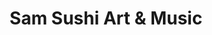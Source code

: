 ---
layout: place
title: "Sam Sushi Art & Music"
permalink: /massachusetts/framingham/sam-sushi-art-music.html
stateAbbr: MA
stateName: Massachusetts
cityName: Framingham
seo:
  name: "Sam Sushi Art & Music"
  type: Restaurant
  links: http://www.samsushiartmusic.com/
description: "Looking for sushi in Framingham, Massachusetts? Check out Sam Sushi Art & Music for a delightful Japanese dining experience. Enjoy a variety of sushi and oth..."
place_id: ChIJWakixs2J44kR193Hbro5VEM
photos:
  - name: >-
      places/ChIJWakixs2J44kR193Hbro5VEM/photos/AeeoHcLjcUfGIqSZxg8CN965rVQzEeufS8Ifn-1OVpmkLdtmYsa5Xsg5CLwNXg02h80__pLrs7cJ7L8DUcLsMZl0Cn-ih3SOWTne3Eo0efGq8WZUL88l-BheXiOCG7TKq-xC2tFeyAck9dWy76Aaa9mvIn3BNJVPqLjiGL3dbWP5_S_41hvCIdEHPJLQ0HpIWDAPHhaDO2bTVGmuPhXKZ0_subkWdMUTzeYOHSCOiyEUzyzND1rXSoHJbrt6jMCUFO5Mo7KCWfkYN3Wy8gM0hkhoo2jqizswc77Z6ijFT78BA-B8JQzzybBUvwNO-9llO3jwob_wk-CmljekVwzTTJSsdkyfXaC_-jw-MF0083wOiwfledK67Dma56LhwlIiKPl91hV87uCB62__bqzXky7kKs4K8NJXNlKziSax7Pgyk-vNNA
    widthPx: 3024
    heightPx: 4032
    authorAttributions:
      - displayName: Dana “Danadontplay” W
        uri: https://maps.google.com/maps/contrib/106760521231537696523
        photoUri: >-
          https://lh3.googleusercontent.com/a-/ALV-UjXd9T8gzbFTC0VmwdB08UMNLemhSeITylIgIQtPyupP33DsZg9Y=s100-p-k-no-mo
    flagContentUri: >-
      https://www.google.com/local/imagery/report/?cb_client=maps_api_places.places_api&image_key=!1e10!2sCIHM0ogKEICAgID-lpjgLA&hl=en-US
    googleMapsUri: >-
      https://www.google.com/maps/place//data=!3m4!1e2!3m2!1sCIHM0ogKEICAgID-lpjgLA!2e10!4m2!3m1!1s0x89e389cdc622a959:0x435439ba6ec7ddd7
  - name: >-
      places/ChIJWakixs2J44kR193Hbro5VEM/photos/AeeoHcIBFs2vrQv4A68-DoT29-CFgn1DFVfquYSHBdeb3Rhfu_6vJWOX0V-C8ZW9jO3nA0jscZAaBDKKKOYfwmn1ZP45MpjxAftcBEE1uzFEkkmTfv1GiErAlfMk1_TEHz1UX2yThgxmUeAYMhXEC3OAkEiUPmcEEOL9xj4-EMozbFNWnrj-hKKqNIssDtmaIedpmhhlBtj1-hLNJ500oHbLYAK98D4y52gcj5mEorpFjhJElGv-l-TfLO2qmDyosv1NbAJWie6ENPmw9X9UI6JP3o6NtIkCUgSWIS3lol_VWUnrAq4s3-4b_gUj-y_2Xxr22ePZkfd3K1Nuowhr_7HTdsYPAmssuL6gB89EBQu0NqzRW65uZHu9HbjjeDCT2W-FcgIZLtnN0K7aSYNx4nfsIXg93fhxmk96FWnO7v5qlqHoq-VX
    widthPx: 4000
    heightPx: 3000
    authorAttributions:
      - displayName: Samuel Passos Eleuterio
        uri: https://maps.google.com/maps/contrib/114554294870360240210
        photoUri: >-
          https://lh3.googleusercontent.com/a-/ALV-UjWnDlcFgYOLQg3fMEgFhumHl2D5x6a28CJnkqndJlM19uBVTpU=s100-p-k-no-mo
    flagContentUri: >-
      https://www.google.com/local/imagery/report/?cb_client=maps_api_places.places_api&image_key=!1e10!2sCIHM0ogKEICAgIDe3JXc-wE&hl=en-US
    googleMapsUri: >-
      https://www.google.com/maps/place//data=!3m4!1e2!3m2!1sCIHM0ogKEICAgIDe3JXc-wE!2e10!4m2!3m1!1s0x89e389cdc622a959:0x435439ba6ec7ddd7
  - name: >-
      places/ChIJWakixs2J44kR193Hbro5VEM/photos/AeeoHcL8K30jrn-6NEySwixw9H0DscD47wUEx5QfHNvd4nzwE-tC2nhHV165Tl9-rEH7BYj3cZh6iclqwcYxgHLQp5aiKWmdcySkr36EwOfgYV7zKkUEnepfe9Sd3yM-hFDfyQY2PHdifvHSDYDFdpsf9SzKuIVB8pIPqcZRRwt7KlUhtzZi3gJoqCdPyBhpefcMSXsumAPiyMYRDl0BDAXxTZVOlw_RogSPXxq_1hW4PwgzNoRNFrQluJ96yotKnl__h-ofGNsnGnLZaV735WdsuG0QzoneXSroSqsE7jL1TcZBT_XuKVHzyMkQ6gnQ7vf-OZncK2TNN8BmwRV6IYI1PtxzBSnfU9CMvL4H81FUU97ew5wCVh4vIqu3X6bOjUpg0CTHWu2cym2yBo9ojf3opaE9g7yHzWuVXosZab5pCjZ0jg
    widthPx: 3000
    heightPx: 4000
    authorAttributions:
      - displayName: Lisa Yu
        uri: https://maps.google.com/maps/contrib/104978309128470642049
        photoUri: >-
          https://lh3.googleusercontent.com/a-/ALV-UjU5EkytuJQYU-TIbfIl_lso-haJpMSYxsVy3Q4Ja_QmRsA_pfte=s100-p-k-no-mo
    flagContentUri: >-
      https://www.google.com/local/imagery/report/?cb_client=maps_api_places.places_api&image_key=!1e10!2sCIHM0ogKEICAgMCwhZvFZg&hl=en-US
    googleMapsUri: >-
      https://www.google.com/maps/place//data=!3m4!1e2!3m2!1sCIHM0ogKEICAgMCwhZvFZg!2e10!4m2!3m1!1s0x89e389cdc622a959:0x435439ba6ec7ddd7
  - name: >-
      places/ChIJWakixs2J44kR193Hbro5VEM/photos/AeeoHcKEx_YhxWTt30GlLhJdlaBVHH1NHjWfp7QPrs54KxP9Tu9qSirkqaR1Qimjxlhn79LN1V0z_ucPdYLooDIg4Lx46pjaPAqceg8uazzyR8JWCRhbn4_MILUyuwhqV34w-2JIAA03bs7HikUOECCZ3xe0UfT6pz2_y1tHzfz2vUepwETXz6GFWtIHsqCAB4oqpxt1Ho71iiAg1NmM8tIzC2nZC79tMp1US_jEuPyxcSX_2JdaGWFUQrSP835gBrnz1kQVRFn3noYxCFaXZ4Sqy-R3vE4aweSeRLjJGnWectBvevfddJmS0JW_vGEW4d8gELo8an_ENgyOlZ2F0V2_aNuy3vykNTYzx_Hw2roYV6MbryQwxBx1PXbj_UxnytBkwPkVhSyxLp5qRLDQayYyb9Ez_zUzm1pDL7s-2u-LxQvAoQ
    widthPx: 4800
    heightPx: 3600
    authorAttributions:
      - displayName: Samili Gomes
        uri: https://maps.google.com/maps/contrib/104638361370278562094
        photoUri: >-
          https://lh3.googleusercontent.com/a-/ALV-UjWHAmlBGW8zqtlbVe7tOOPv_sUpGQ-hppifL8-Z8Zr7bw6S-H1rKw=s100-p-k-no-mo
    flagContentUri: >-
      https://www.google.com/local/imagery/report/?cb_client=maps_api_places.places_api&image_key=!1e10!2sCIHM0ogKEICAgICvituGeA&hl=en-US
    googleMapsUri: >-
      https://www.google.com/maps/place//data=!3m4!1e2!3m2!1sCIHM0ogKEICAgICvituGeA!2e10!4m2!3m1!1s0x89e389cdc622a959:0x435439ba6ec7ddd7
  - name: >-
      places/ChIJWakixs2J44kR193Hbro5VEM/photos/AeeoHcJTnCA43o6RWvB_IfaG0Xi7TJhO9K4m_cKCdbnjnxrLPagEbz24-NZOgG-GhUJsoBfzFx5XuXK0ulYKcwIS_2xE5JoMZzrazWGPsYwRMi1EUvXTZtTlNV4Kv-hcpOkbYZNx9GcQqvEOWrWEJUY3jG332e6ogquIBFu1YhUdqO2x29gLt7YqQGYB2K4KTu_PKvrcuv5i_AF9EbmB5oUh6iuVimNb4nwjh5hWOeK4wkp7vMxeFkPLjQqKKgy3cgZ0fpo1jp2wO3fPnRkkXZqTlbwBQYnNpz5iweyNGPZHSvM299NaGoroWmlWDOoeqvOsfUXcJbtnCG03Zi2keebmSTOrQICeXUja8Gy9JeC0aArLrWfa-H_xgFOh3kNatoIkSz3Jvol0ifkEx5eJCdXg6C_JcgpohAqydcsiiWYZfaUPNQ
    widthPx: 3600
    heightPx: 4800
    authorAttributions:
      - displayName: Fernanda Braganca
        uri: https://maps.google.com/maps/contrib/102442642185593830838
        photoUri: >-
          https://lh3.googleusercontent.com/a-/ALV-UjVzRTpEOoqzNjmjrkf9O4tJTacAqNc05F3yDuIeTxysXsSkCdA=s100-p-k-no-mo
    flagContentUri: >-
      https://www.google.com/local/imagery/report/?cb_client=maps_api_places.places_api&image_key=!1e10!2sCIHM0ogKEICAgMDg9OSvIA&hl=en-US
    googleMapsUri: >-
      https://www.google.com/maps/place//data=!3m4!1e2!3m2!1sCIHM0ogKEICAgMDg9OSvIA!2e10!4m2!3m1!1s0x89e389cdc622a959:0x435439ba6ec7ddd7
  - name: >-
      places/ChIJWakixs2J44kR193Hbro5VEM/photos/AeeoHcLC1Y7jTQGucOwNQCK0Voo-orb8iT-dHGVfrON0gyGlWHTv870UnC_Mb1JRUsw8ZD8rw3HvnzgA0sATgQzA-ZgC2KMiy6wtF43kkojFQGOJhE0u6zumnqqkp5hPTmqM5h1ZqunY-Ez-_HtGgs2J10cmIb0XGTK2V_k2qkZ3n_qqTw53vKeVn1fReXY2mJgyFerh84T6uzbgE86SHmk3m5sgz4sdTONizYyV_tq6VWZ4wF1cxzY20SLH3t_vG5jnyqTqidptNXX9g-bnj9woTZiefpyQylpvDG3-CPtD5fWzYGbMPTxRGHyebkL11IISXYU7NV7j9MKU9TJIvu0FJiHNaFWbPLNVlCrsBeFGPoivh4Fx2w1Qor8fOF23iCtutNSvXIiMnrqO7cLomX7BDlkTH9-aozg73YZez_LHIx1_jGNH
    widthPx: 3000
    heightPx: 4000
    authorAttributions:
      - displayName: Christopher Trindade
        uri: https://maps.google.com/maps/contrib/104017495978750813878
        photoUri: >-
          https://lh3.googleusercontent.com/a-/ALV-UjWRst47LsKoPZeesu_RNGtQ2n5Ow3HFazIslp6JLC-DObWBb8z0=s100-p-k-no-mo
    flagContentUri: >-
      https://www.google.com/local/imagery/report/?cb_client=maps_api_places.places_api&image_key=!1e10!2sCIHM0ogKEICAgICPqZmAgwE&hl=en-US
    googleMapsUri: >-
      https://www.google.com/maps/place//data=!3m4!1e2!3m2!1sCIHM0ogKEICAgICPqZmAgwE!2e10!4m2!3m1!1s0x89e389cdc622a959:0x435439ba6ec7ddd7
  - name: >-
      places/ChIJWakixs2J44kR193Hbro5VEM/photos/AeeoHcIWLbK5RpLNAlbHxlo5u-VqpIwDoFTsvaHOw-hSOjQPbjitrGVRRc50pwp8NJazV8t-SuI9QQxrPcBbkcgo-pf5C8oju5smf7TSycujqLCH17ZuMwdAvkhcAv785NdKTfgXeMmTDySZAhUGxHWWislhv1-rQKFxsNbAJTbq6sRXH_kRxD5OHwpHSb3TR0YzX5vE4pSPrlmfzNWidBHiYFkAhPHeiB85o6RkEFf-Dg8VU0me76Ob97i5EzDL6oPA_QWwpz5Z0Nqpt5SL7ilahkyHDhRWEgTuHcU5lgNQQO4gV9RZZCkLXJuJzubIaDti8I0vbq4pJ7B_YVfQmpKHL6-TFm_ZCybSxv4R51dwD9ilqUZO7NSdEyEAl6M4V0qk_5Yd94YkbD92bhkH3D2Lslj9wr_XWU_RMydqr7wBbisIDEms
    widthPx: 3024
    heightPx: 4032
    authorAttributions:
      - displayName: Solange Jampaulo
        uri: https://maps.google.com/maps/contrib/102860256247719097488
        photoUri: >-
          https://lh3.googleusercontent.com/a/ACg8ocKNP91nQ4gpqGTBGkJOdq6gQWxl7bRxDdvuoV9hFx8QUezaNA=s100-p-k-no-mo
    flagContentUri: >-
      https://www.google.com/local/imagery/report/?cb_client=maps_api_places.places_api&image_key=!1e10!2sCIHM0ogKEICAgIC7197H9gE&hl=en-US
    googleMapsUri: >-
      https://www.google.com/maps/place//data=!3m4!1e2!3m2!1sCIHM0ogKEICAgIC7197H9gE!2e10!4m2!3m1!1s0x89e389cdc622a959:0x435439ba6ec7ddd7
  - name: >-
      places/ChIJWakixs2J44kR193Hbro5VEM/photos/AeeoHcJHJ0jIPXuPQbG2lM6amnNJyUOMi0W_DbFtc8zEUcz0I4yIiypBLNoTrBOCjfjlifDAoe2gwwigM72Ba2SbcYnNvpp_xz_9MRKNdXlKLiCHYakeB_q6xwy1IsTt-P_6WQDGIClYZOwwJaJzge46AtL44A3zyBXtg4w7xgLn2YTaTU9lZUAUSUDguoFMiGeCETFVS1H15KFw7-CGqVMFpoC_Zv_0Y-wSUsXWJR039czVJFEzq6_y5-28n1aglfikfUwFPGIyLz6D2UtLXWXlTFOgRyyUBlx2TBJZE3hT-haDuU5iO0W9RPDTZMMvPmyHUCQF5kxFIzIFC3a7aaNEbFx_Pp163DLrrJTYKu2ceBoy3ZxsVzSBrNsOSwdge3BEZwvaUx0186U_-NlzIkIfVz6ya-Z5W5q3Rg7uaF_NrcdMd7mm
    widthPx: 3600
    heightPx: 4800
    authorAttributions:
      - displayName: Grace M.
        uri: https://maps.google.com/maps/contrib/110110664992126923079
        photoUri: >-
          https://lh3.googleusercontent.com/a-/ALV-UjWs-uNb2IAL-KyfiEj85YiqGNyvkMHNQ87OMaWHvsvttYKC9Dw=s100-p-k-no-mo
    flagContentUri: >-
      https://www.google.com/local/imagery/report/?cb_client=maps_api_places.places_api&image_key=!1e10!2sCIHM0ogKEICAgIDHorPC1gE&hl=en-US
    googleMapsUri: >-
      https://www.google.com/maps/place//data=!3m4!1e2!3m2!1sCIHM0ogKEICAgIDHorPC1gE!2e10!4m2!3m1!1s0x89e389cdc622a959:0x435439ba6ec7ddd7
  - name: >-
      places/ChIJWakixs2J44kR193Hbro5VEM/photos/AeeoHcKzHt1KrtgIh-HS438CXstPIFzISR3bdDCEo42yx2QhReh1vm2bUJCrsH0ZSGjRGKORN89zlb-V4XS97AJzb0_abNsHH47bYp749cEGFNpiVEIk_tzpkmWIV7ZJ1HsB3i-SK7waLrrMAGI2PXUWGp4P8OsQnaaGYNG_3cJmh32UIEj3XHU3_98cOJwS9-kZIkWtlXCItK5M0k0fIk83q7pZ31wSSXq7h3vOfzmfCaDtjSvuNgut3iJeMTKQrsGe_nfsuae7n52j_GDCogNpO6IaK5KGlgxI2s3dOBOAHzMgQ0VQX6D8NykHMCzTePX6dqvaInHrDmEmCch-3VTrR2wT6eEP92PRU5RhzICIDRYvpYiMljLylwO46oX7x30b8fXrmdEtQSDHgcTYWTqLpGDnT6Q0Fpi603eiIamSAlsUew
    widthPx: 3024
    heightPx: 4032
    authorAttributions:
      - displayName: Isa Rocha
        uri: https://maps.google.com/maps/contrib/108504177291817128652
        photoUri: >-
          https://lh3.googleusercontent.com/a-/ALV-UjViN_MIn5FQek1oIEhqhso--pg5bO1ZoVgLQ9qv3p6iDI9tormr=s100-p-k-no-mo
    flagContentUri: >-
      https://www.google.com/local/imagery/report/?cb_client=maps_api_places.places_api&image_key=!1e10!2sCIHM0ogKEICAgICf4anaYA&hl=en-US
    googleMapsUri: >-
      https://www.google.com/maps/place//data=!3m4!1e2!3m2!1sCIHM0ogKEICAgICf4anaYA!2e10!4m2!3m1!1s0x89e389cdc622a959:0x435439ba6ec7ddd7
  - name: >-
      places/ChIJWakixs2J44kR193Hbro5VEM/photos/AeeoHcKPFqv0PV2hENXNrPv44OK4KrmvjrVi2Fd_3U-VDpRYvX2rRGXRVuT2ownw-zipA8lqlaY2kBzGQBSrfUjQSrFpyQ5RUI8EwIvDtyhLq7MGCKT8fNPcx-RxPsb_E8OfHkPa7bBJKdJ_QP0A9-5xgDLJZSdP_artxNGaAfkFWJD5VfAbVLSp5uH230lhF1cC3xETa0oGvwPM7Eh1PXZIgorCpzSVpsvKqKGS1D75bkV1lkF3qhTMrcFeIiX18fLvBB2d6Xm3nZTdoxSjzJ2pbmNFeIXRdAB0uKHwdQk3uYohX4yM2v5NGYee6hTPXi1blokSptT8vrea1jZXnuzZC9lvDl6QTnP07aCs3A3H1IWAar102Pj_YrRKRbGIbGQjxMelQcDOTOpDnBorBPOZHnJqqaIWkH7wVQPOA0dPCtDL3fKf
    widthPx: 3024
    heightPx: 4032
    authorAttributions:
      - displayName: Alana Lipkin
        uri: https://maps.google.com/maps/contrib/111605226677377375563
        photoUri: >-
          https://lh3.googleusercontent.com/a-/ALV-UjWHmcksckZarPzpV4Pao-EGmOHO2EEOib9GaNeqTwQvhHbmUwtU_w=s100-p-k-no-mo
    flagContentUri: >-
      https://www.google.com/local/imagery/report/?cb_client=maps_api_places.places_api&image_key=!1e10!2sCIHM0ogKEICAgICX_aey-gE&hl=en-US
    googleMapsUri: >-
      https://www.google.com/maps/place//data=!3m4!1e2!3m2!1sCIHM0ogKEICAgICX_aey-gE!2e10!4m2!3m1!1s0x89e389cdc622a959:0x435439ba6ec7ddd7
address: 181 Concord St, Framingham, MA 01702, USA
street: 181 Concord St
city: Framingham
state: MA
zip: '01702'
country: USA
neighborhood: null
latitude: '42.279801'
longitude: '-71.416068'
accessibility_options:
  wheelchairAccessibleParking: true
  wheelchairAccessibleEntrance: true
  wheelchairAccessibleRestroom: true
  wheelchairAccessibleSeating: true
business_status: OPERATIONAL
name: Sam Sushi Art & Music
google_maps_links:
  directionsUri: >-
    https://www.google.com/maps/dir//''/data=!4m7!4m6!1m1!4e2!1m2!1m1!1s0x89e389cdc622a959:0x435439ba6ec7ddd7!3e0
  placeUri: https://maps.google.com/?cid=4851566171470159319
  writeAReviewUri: >-
    https://www.google.com/maps/place//data=!4m3!3m2!1s0x89e389cdc622a959:0x435439ba6ec7ddd7!12e1
  reviewsUri: >-
    https://www.google.com/maps/place//data=!4m4!3m3!1s0x89e389cdc622a959:0x435439ba6ec7ddd7!9m1!1b1
  photosUri: >-
    https://www.google.com/maps/place//data=!4m3!3m2!1s0x89e389cdc622a959:0x435439ba6ec7ddd7!10e5
primary_type: Sushi Restaurant
opening_hours:
  regular: null
  current: null
secondary_opening_hours:
  regular:
    weekdayDescriptions: null
    type: null
  current:
    weekdayDescriptions: null
    type: null
phone: (508) 861-7020
price_level: null
price_range: $50 &ndash; $100
rating: '4.8'
rating_count: 1549
website: http://www.samsushiartmusic.com/
reviews: null
parking_options: null
payment_options: null
allow_dogs: null
curbside_pickup: null
delivery: null
dine_in: null
good_for_children: null
good_for_groups: null
good_for_sports: null
live_music: null
menu_for_children: null
outdoor_seating: null
reservable: null
restroom: null
serves_beer: null
serves_breakfast: null
serves_brunch: null
serves_cocktails: null
serves_coffee: null
serves_dinner: null
serves_dessert: null
serves_lunch: null
serves_vegetarian_food: null
serves_wine: null
takeout: null
summary: null

---